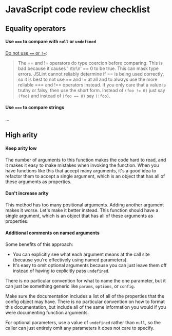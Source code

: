 # JavaScript code review checklist

## Equality operators

#### Use `===` to compare with `null` or `undefined`

[Do not use `==` or `!=`](http://www.jslint.com/lint.html):

> The == and != operators do type coercion before comparing. This is bad because it causes ' \t\r\n' == 0 to be true. This can mask type errors. JSLint cannot reliably determine if == is being used correctly, so it is best to not use == and != at all and to always use the more reliable === and !== operators instead.
> If you only care that a value is truthy or falsy, then use the short form. Instead of `(foo != 0)` just say `(foo)` and instead of `(foo == 0)` say `(!foo)`.

#### Use `===` to compare strings

...

## High arity

#### Keep arity low

The number of arguments to this function makes the code hard to read, and it makes it easy to make mistakes when invoking the function. When you have functions like this that accept many arguments, it's a good idea to refactor them to accept a single argument, which is an object that has all of these arguments as properties.

#### Don't increase arity

This method has too many positional arguments. Adding another argument makes it worse. Let's make it better instead. This function should have a single argument, which is an object that has all of these arguments as properties.

#### Additional comments on named arguments

Some benefits of this approach:

* You can explicitly see what each argument means at the call site (because you're effectively using named parameters).
* It's easy to omit optional arguments because you can just leave them off instead of having to explicitly pass `undefined`.

There is no particular convention for what to name the one parameter, but it can just be something generic like `params`, `options`, or `config`.

Make sure the documentation includes a list of all of the properties that the config object may have. There is no particular convention on how to format this documentation, but include all of the same information you would if you were documenting function arguments.

For optional parameters, use a value of `undefined` rather than `null`, so the caller can just entirely omit any parameters it does not care to specify.
